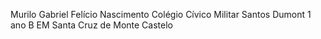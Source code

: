 Murilo Gabriel Felício Nascimento
Colégio Cívico Militar Santos Dumont
1 ano B EM 
Santa Cruz de Monte Castelo
